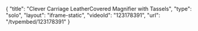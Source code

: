 {
    "title": "Clever Carriage LeatherCovered Magnifier with Tassels",
    "type": "solo",
    "layout": "iframe-static",
    "videoId": "123178391",
    "url": "\/tvpembed\/123178391"
}